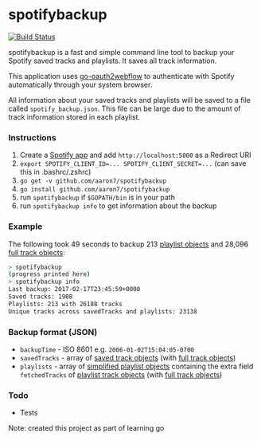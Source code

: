 spotifybackup
=============
[![Build Status](https://travis-ci.org/aaron7/spotifybackup.svg?branch=master)](https://travis-ci.org/aaron7/spotifybackup)

spotifybackup is a fast and simple command line tool to backup your Spotify
saved tracks and playlists. It saves all track information.

This application uses [go-oauth2webflow](https://github.com/aaron7/go-oauth2webflow)
to authenticate with Spotify automatically through your system browser.

All information about your saved tracks and playlists will be saved to a file
called `spotify_backup.json`. This file can be large due to the amount of track
information stored in each playlist.

### Instructions

1. Create a [Spotify app](https://developer.spotify.com/my-applications/#!/applications) and add `http://localhost:5000` as a Redirect URI
2. `export SPOTIFY_CLIENT_ID=... SPOTIFY_CLIENT_SECRET=...` (can save this in .bashrc/.zshrc)
3. `go get -v github.com/aaron7/spotifybackup`
4. `go install github.com/aaron7/spotifybackup`
5. run `spotifybackup` if `$GOPATH/bin` is in your path
6. run `spotifybackup info` to get information about the backup

### Example
The following took 49 seconds to backup 213 [playlist objects](https://developer.spotify.com/web-api/object-model/#playlist-object-full)
and 28,096 [full track objects](https://developer.spotify.com/web-api/object-model/#track-object-full):
```bash
> spotifybackup
(progress printed here)
> spotifybackup info
Last backup: 2017-02-17T23:45:59+0000
Saved tracks: 1908
Playlists: 213 with 26188 tracks
Unique tracks across savedTracks and playlists: 23138
```

### Backup format (JSON)

- `backupTime` - ISO 8601 e.g. `2006-01-02T15:04:05-0700`
- `savedTracks` - array of [saved track objects](https://developer.spotify.com/web-api/object-model/#saved-track-object)
(with [full track objects](https://developer.spotify.com/web-api/object-model/#track-object-full))
- `playlists` - array of [simplified playlist objects](https://developer.spotify.com/web-api/object-model/#playlist-object-simplified)
containing the extra field `fetchedTracks` of [playlist track objects](https://developer.spotify.com/web-api/object-model/#playlist-track-object)
(with [full track objects](https://developer.spotify.com/web-api/object-model/#track-object-full))

### Todo

- Tests

Note: created this project as part of learning go
